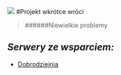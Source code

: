 ![](https://cdn.discordapp.com/attachments/901198788486631514/901198845852131448/Global-Boost.png)
#Projekt wkrótce wróci

> ######Niewielkie problemy

## ***Serwery ze wsparciem:***
- [Dobrodziejnia](https://discord.gg/tDdgaJJ)
